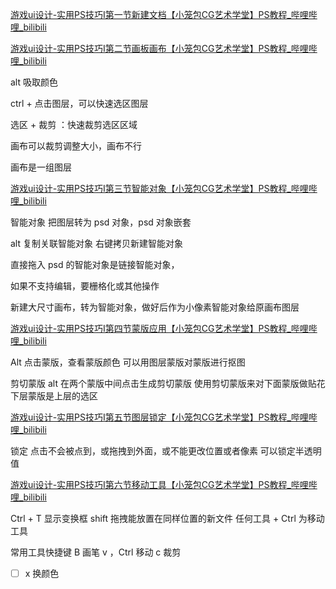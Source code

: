 [游戏ui设计-实用PS技巧I第一节新建文档【小笼包CG艺术学堂】PS教程\_哔哩哔哩\_bilibili](https://www.bilibili.com/video/BV1HT411H7mt?vd_source=ebf06d572d5366b5ef7bc5032fefb08d&spm_id_from=333.788.videopod.sections)

[游戏ui设计-实用PS技巧I第二节画板画布【小笼包CG艺术学堂】PS教程\_哔哩哔哩\_bilibili](https://www.bilibili.com/video/BV1TT411H7Ye?vd_source=ebf06d572d5366b5ef7bc5032fefb08d&spm_id_from=333.788.player.switch)

alt 吸取颜色

ctrl + 点击图层，可以快速选区图层

选区 + 裁剪 ：快速裁剪选区区域

画布可以裁剪调整大小，画布不行

画布是一组图层

[游戏ui设计-实用PS技巧I第三节智能对象【小笼包CG艺术学堂】PS教程\_哔哩哔哩\_bilibili](https://www.bilibili.com/video/BV1Lz4y1Y7BM?vd_source=ebf06d572d5366b5ef7bc5032fefb08d&spm_id_from=333.788.player.switch)

智能对象
把图层转为 psd 对象，psd 对象嵌套

alt 复制关联智能对象
右键拷贝新建智能对象

直接拖入 psd 的智能对象是链接智能对象，

如果不支持编辑，要栅格化或其他操作

新建大尺寸画布，转为智能对象，做好后作为小像素智能对象给原画布图层

[游戏ui设计-实用PS技巧I第四节蒙版应用【小笼包CG艺术学堂】PS教程\_哔哩哔哩\_bilibili](https://www.bilibili.com/video/BV1Ng4y1j7Eh?vd_source=ebf06d572d5366b5ef7bc5032fefb08d&spm_id_from=333.788.player.switch)

Alt 点击蒙版，查看蒙版颜色
可以用图层蒙版对蒙版进行抠图

剪切蒙版
alt 在两个蒙版中间点击生成剪切蒙版
使用剪切蒙版来对下面蒙版做贴花
下层蒙版是上层的选区

[游戏ui设计-实用PS技巧I第五节图层锁定【小笼包CG艺术学堂】PS教程\_哔哩哔哩\_bilibili](https://www.bilibili.com/video/BV1mc411N7bM?vd_source=ebf06d572d5366b5ef7bc5032fefb08d&spm_id_from=333.788.videopod.sections)

锁定
点击不会被点到，或拖拽到外面，或不能更改位置或者像素
可以锁定半透明值

[游戏ui设计-实用PS技巧I第六节移动工具【小笼包CG艺术学堂】PS教程\_哔哩哔哩\_bilibili](https://www.bilibili.com/video/BV1wc411K7n9?vd_source=ebf06d572d5366b5ef7bc5032fefb08d&spm_id_from=333.788.videopod.sections)

Ctrl + T 显示变换框
shift 拖拽能放置在同样位置的新文件
任何工具 + Ctrl 为移动工具

常用工具快捷键
B 画笔
v ，Ctrl 移动
c 裁剪
- [ ] x 换颜色